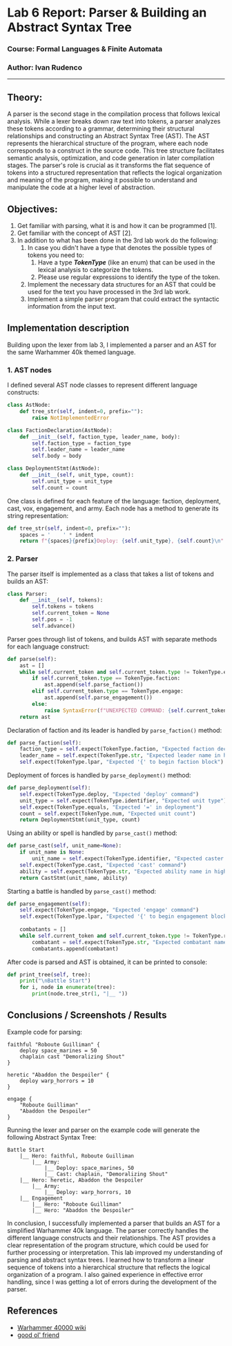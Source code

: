 # Lab 6 Report: Parser & Building an Abstract Syntax Tree

### Course: Formal Languages & Finite Automata
### Author: Ivan Rudenco

----

## Theory:
A parser is the second stage in the compilation process that follows lexical analysis. While a lexer breaks down raw text into tokens, a parser analyzes these tokens according to a grammar, determining their structural relationships and constructing an Abstract Syntax Tree (AST). The AST represents the hierarchical structure of the program, where each node corresponds to a construct in the source code. This tree structure facilitates semantic analysis, optimization, and code generation in later compilation stages. The parser's role is crucial as it transforms the flat sequence of tokens into a structured representation that reflects the logical organization and meaning of the program, making it possible to understand and manipulate the code at a higher level of abstraction.

## Objectives:
1. Get familiar with parsing, what it is and how it can be programmed [1].
2. Get familiar with the concept of AST [2].
3. In addition to what has been done in the 3rd lab work do the following:
   1. In case you didn't have a type that denotes the possible types of tokens you need to:
      1. Have a type __*TokenType*__ (like an enum) that can be used in the lexical analysis to categorize the tokens. 
      2. Please use regular expressions to identify the type of the token.
   2. Implement the necessary data structures for an AST that could be used for the text you have processed in the 3rd lab work.
   3. Implement a simple parser program that could extract the syntactic information from the input text.


## Implementation description

Building upon the lexer from lab 3, I implemented a parser and an AST for the same Warhammer 40k themed language. 

### 1. AST nodes
I defined several AST node classes to represent different language constructs:

```py
class AstNode:
    def tree_str(self, indent=0, prefix=""):
        raise NotImplementedError

class FactionDeclaration(AstNode):
    def __init__(self, faction_type, leader_name, body):
        self.faction_type = faction_type
        self.leader_name = leader_name
        self.body = body

class DeploymentStmt(AstNode):
    def __init__(self, unit_type, count):
        self.unit_type = unit_type
        self.count = count
```

One class is defined for each feature of the language: faction, deployment, cast, vox, engagement, and army.
Each node has a method to generate its string representation:

```py
def tree_str(self, indent=0, prefix=""):
    spaces = '    ' * indent
    return f"{spaces}{prefix}Deploy: {self.unit_type}, {self.count}\n"
```

### 2. Parser

The parser itself is implemented as a class that takes a list of tokens and builds an AST:

```py
class Parser:
    def __init__(self, tokens):
        self.tokens = tokens
        self.current_token = None
        self.pos = -1
        self.advance()
```

Parser goes through list of tokens, and builds AST with separate methods for each language construct:

```py
def parse(self):
    ast = []
    while self.current_token and self.current_token.type != TokenType.eof:
        if self.current_token.type == TokenType.faction:
            ast.append(self.parse_faction())
        elif self.current_token.type == TokenType.engage:
            ast.append(self.parse_engagement())
        else:
            raise SyntaxError(f"UNEXPECTED COMMAND: {self.current_token.value} (type: {self.current_token.type.value})")
    return ast
```

Declaration of faction and its leader is handled by `parse_faction()` method:

```py
def parse_faction(self):
    faction_type = self.expect(TokenType.faction, "Expected faction declaration")
    leader_name = self.expect(TokenType.str, "Expected leader name in high gothic")
    self.expect(TokenType.lpar, "Expected '{' to begin faction block")

```

Deployment of forces is handled by `parse_deployment()` method:

```py
def parse_deployment(self):
    self.expect(TokenType.deploy, "Expected 'deploy' command")
    unit_type = self.expect(TokenType.identifier, "Expected unit type")
    self.expect(TokenType.equals, "Expected '=' in deployment")
    count = self.expect(TokenType.num, "Expected unit count")
    return DeploymentStmt(unit_type, count)
```

Using an ability or spell is handled by `parse_cast()` method:

```py
def parse_cast(self, unit_name=None):
    if unit_name is None:
        unit_name = self.expect(TokenType.identifier, "Expected caster identifier")
    self.expect(TokenType.cast, "Expected 'cast' command")
    ability = self.expect(TokenType.str, "Expected ability name in high gothic")
    return CastStmt(unit_name, ability)
```

Starting a battle is handled by `parse_cast()` method:

```py
def parse_engagement(self):
    self.expect(TokenType.engage, "Expected 'engage' command")
    self.expect(TokenType.lpar, "Expected '{' to begin engagement block")
    
    combatants = []
    while self.current_token and self.current_token.type != TokenType.rpar:
        combatant = self.expect(TokenType.str, "Expected combatant name in high gothic")
        combatants.append(combatant)
```

After code is parsed and AST is obtained, it can be printed to console:

```py
def print_tree(self, tree):
    print("\nBattle Start")
    for i, node in enumerate(tree):
        print(node.tree_str(1, "|__ "))
```

## Conclusions / Screenshots / Results

Example code for parsing:

```
faithful "Roboute Guilliman" {
    deploy space_marines = 50
    chaplain cast "Demoralizing Shout"
}

heretic "Abaddon the Despoiler" {
    deploy warp_horrors = 10
}

engage {
    "Roboute Guilliman"
    "Abaddon the Despoiler"
}
```

Running the lexer and parser on the example code will generate the following Abstract Syntax Tree:

```
Battle Start
    |__ Hero: faithful, Roboute Guilliman
        |__ Army:
            |__ Deploy: space_marines, 50
            |__ Cast: chaplain, "Demoralizing Shout"
    |__ Hero: heretic, Abaddon the Despoiler
        |__ Army:
            |__ Deploy: warp_horrors, 10
    |__ Engagement
        |__ Hero: "Roboute Guilliman"
        |__ Hero: "Abaddon the Despoiler"
```

In conclusion, I successfully implemented a parser that builds an AST for a simplified Warhammer 40k language. The parser correctly handles the different language constructs and their relationships. The AST provides a clear representation of the program structure, which could be used for further processing or interpretation.
This lab improved my understanding of parsing and abstract syntax trees. I learned how to transform a linear sequence of tokens into a hierarchical structure that reflects the logical organization of a program. I also gained experience in effective error handling, since I was getting a lot of errors during the development of the parser.

## References
- [Warhammer 40000 wiki](https://warhammer40k.fandom.com/wiki/Warhammer_40k_Wiki)
- [good ol' friend](https://chatgpt.com/)
